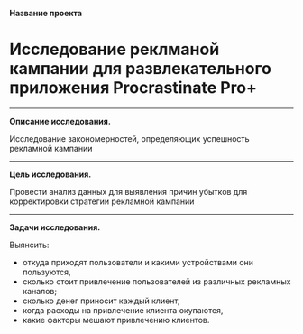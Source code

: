 **Название проекта**
        
# Исследование реклманой кампании для развлекательного приложения Procrastinate Pro+
_________________________________________________________________
**Описание исследования.**
        
 Исследование закономерностей, определяющих успешность рекламной кампании   
__________________________________________________________
**Цель исследования.**
    
Провести анализ данных для выявления причин убытков для корректировки стратегии рекламной кампании
__________________________________________________________________________________________________
**Задачи исследования.**

Выянсить:
- откуда приходят пользователи и какими устройствами они пользуются,
- сколько стоит привлечение пользователей из различных рекламных каналов;
- сколько денег приносит каждый клиент,
- когда расходы на привлечение клиента окупаются,
- какие факторы мешают привлечению клиентов.
  
